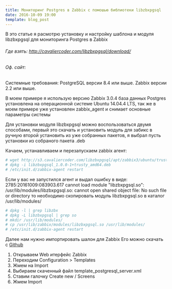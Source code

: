 ```yaml
---
title: Мониторинг Postgres в Zabbix с помошью библиотеки libzbxpgsql 
date: 2016-10-09 19:00
template: blog_post
---
```


В это статье я расмотрю установку и настройку шаблона и модуля libzbxpgsql для мониторинга Postgres в Zabbix


###### Где взять: http://cavaliercoder.com/libzbxpgsql/download/
###### Оф. сайт: 


Системные требования:
PostgreSQL версии 8.4 или выше.
Zabbix версии 2.2 или выше.

В моем примере я использую версию Zabbix 3.0.4 база данных Postgres установлена на операционной системе Ubuntu 14.04.4 LTS, так же в моем примере уже установлен zabbix_agent и снимает основные параметры системы

Для установки модуля libzbxpgsql можно воспользоваться двумя способами, первый это скачать и установить модуль для забикс в ручную второй установить из уже собранных пакетов, я выбрал пусть установки из собраного пакета .deb

Качаем, устанавливаем и перезапускаем zabbix агент:
```sh
# wget http://s3.cavaliercoder.com/libzbxpgsql/apt/zabbix3/ubuntu/trusty/amd64/libzbxpgsql_1.0.0-1%2Btrusty_amd64.deb
# dpkg -i libzbxpgsql_1.0.0-1+trusty_amd64.deb
# /etc/init.d/zabbix-agent restart
```

Если у вас не запустился агент и выдал ошибку в виде:
  2785:20161009:083903.617 cannot load module "libzbxpgsql.so": /usr/lib/modules/libzbxpgsql.so: cannot open shared object file: No such file or directory
то необходимо скопировать модуль libzbxpgsql.so в каталог /usr/lib/modules/

```sh
# dpkg -l | grep libzbx
# dpkg -L libzbxpgsql | grep so
# mkdir /usr/lib/modules/
# cp /usr/lib/zabbix/modules/libzbxpgsql.so /usr/lib/modules/
# /etc/init.d/zabbix-agent restart
```


Далее нам нужно импортировать шалон для Zabbix
Его можно скачать с [Github](https://raw.githubusercontent.com/cavaliercoder/libzbxpgsql/v1.0.0/template_postgresql_server.xml) 
1. Открываем Web итерфейс Zabbix
2. Переходим Configuration > Templates
3. Жмем на Import
4. Выбираем скаченный файл template_postgresql_server.xml
5. Ставим галочку Create new / Screens
6. Жмем Import 



